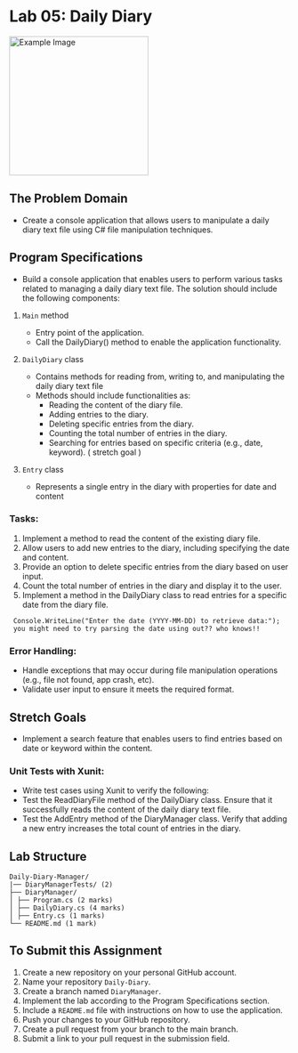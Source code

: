 # Lab 05: Daily Diary
<img src="https://i.gifer.com/96Be.gif" alt="Example Image" width="250"/>

## The Problem Domain
- Create a console application that allows users to manipulate a daily diary text file using C# file manipulation techniques.

## Program Specifications
- Build a console application that enables users to perform various tasks related to managing a daily diary text file. The solution should include the following components:

1. `Main` method
   - Entry point of the application.
   - Call the DailyDiary() method to enable the application functionality.

2. `DailyDiary` class
   - Contains methods for reading from, writing to, and manipulating the daily diary text file
   - Methods should include functionalities as:
     - Reading the content of the diary file.
     - Adding entries to the diary.
     - Deleting specific entries from the diary.
     - Counting the total number of entries in the diary.
     - Searching for entries based on specific criteria (e.g., date, keyword). ( stretch goal )


3. `Entry` class
   - Represents a single entry in the diary with properties for date and content

### Tasks:
1. Implement a method to read the content of the existing diary file.
2. Allow users to add new entries to the diary, including specifying the date and content.
3. Provide an option to delete specific entries from the diary based on user input.
4. Count the total number of entries in the diary and display it to the user.
5. Implement a method in the DailyDiary class to read entries for a specific date from the diary file.
```
 Console.WriteLine("Enter the date (YYYY-MM-DD) to retrieve data:");
 you might need to try parsing the date using out?? who knows!!
```
### Error Handling:
- Handle exceptions that may occur during file manipulation operations (e.g., file not found, app crash, etc).
- Validate user input to ensure it meets the required format.

## Stretch Goals
- Implement a search feature that enables users to find entries based on date or keyword within the content.

### Unit Tests with Xunit:
- Write test cases using Xunit to verify the following:
- Test the ReadDiaryFile method of the DailyDiary class. Ensure that it successfully reads the content of the daily diary text file.
- Test the AddEntry method of the DiaryManager class. Verify that adding a new entry increases the total count of entries in the diary.


## Lab Structure
```
Daily-Diary-Manager/
|── DiaryManagerTests/ (2)
├── DiaryManager/
│ ├── Program.cs (2 marks)
│ ├── DailyDiary.cs (4 marks)
│ ├── Entry.cs (1 marks)
└── README.md (1 mark)
```

## To Submit this Assignment
1. Create a new repository on your personal GitHub account.
2. Name your repository `Daily-Diary`.
3. Create a branch named `DiaryManager`.
4. Implement the lab according to the Program Specifications section.
5. Include a `README.md` file with instructions on how to use the application.
6. Push your changes to your GitHub repository.
7. Create a pull request from your branch to the main branch.
8. Submit a link to your pull request in the submission field.
